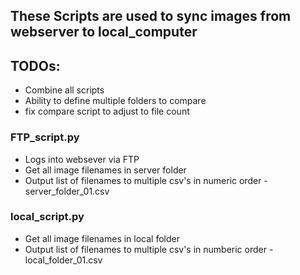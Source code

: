 ## These Scripts are used to sync images from webserver to local_computer

## TODOs: 
- Combine all scripts
- Ability to define multiple folders to compare
- fix compare script to adjust to file count

### FTP_script.py
 - Logs into websever via FTP
 - Get all image filenames in server folder
 - Output list of filenames to multiple csv's in numeric order - server_folder_01.csv

### local_script.py
 - Get all image filenames in local folder
 - Output list of filenames to multiple csv's in numberic order - local_folder_01.csv